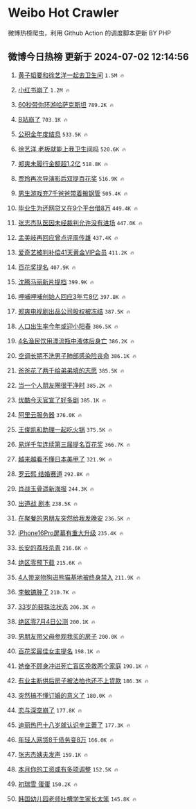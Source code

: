 # Weibo Hot Crawler 



微博热榜爬虫，利用 Github Action 的调度脚本更新 BY PHP 


## 微博今日热榜 更新于 2024-07-02 12:14:56 
1. [黄子韬要和徐艺洋一起去卫生间](https://s.weibo.com/weibo?q=%23%E9%BB%84%E5%AD%90%E9%9F%AC%E8%A6%81%E5%92%8C%E5%BE%90%E8%89%BA%E6%B4%8B%E4%B8%80%E8%B5%B7%E5%8E%BB%E5%8D%AB%E7%94%9F%E9%97%B4%23&t=31&band_rank=1&Refer=top) `1.5M 🔥` 

1. [小红书崩了](https://s.weibo.com/weibo?q=%E5%B0%8F%E7%BA%A2%E4%B9%A6%E5%B4%A9%E4%BA%86&t=31&band_rank=2&Refer=top) `1.2M 🔥` 

1. [60秒带你环游哈萨克斯坦](https://s.weibo.com/weibo?q=%2360%E7%A7%92%E5%B8%A6%E4%BD%A0%E7%8E%AF%E6%B8%B8%E5%93%88%E8%90%A8%E5%85%8B%E6%96%AF%E5%9D%A6%23&t=31&band_rank=3&Refer=top) `789.2K 🔥` 

1. [B站崩了](https://s.weibo.com/weibo?q=B%E7%AB%99%E5%B4%A9%E4%BA%86&t=31&band_rank=4&Refer=top) `703.1K 🔥` 

1. [公积金年度结息](https://s.weibo.com/weibo?q=%23%E5%85%AC%E7%A7%AF%E9%87%91%E5%B9%B4%E5%BA%A6%E7%BB%93%E6%81%AF%23&t=31&band_rank=5&Refer=top) `533.5K 🔥` 

1. [徐艺洋 老板就能上我卫生间吗](https://s.weibo.com/weibo?q=%E5%BE%90%E8%89%BA%E6%B4%8B%20%E8%80%81%E6%9D%BF%E5%B0%B1%E8%83%BD%E4%B8%8A%E6%88%91%E5%8D%AB%E7%94%9F%E9%97%B4%E5%90%97&t=31&band_rank=6&Refer=top) `520.6K 🔥` 

1. [郑爽未履行金额超1.2亿](https://s.weibo.com/weibo?q=%23%E9%83%91%E7%88%BD%E6%9C%AA%E5%B1%A5%E8%A1%8C%E9%87%91%E9%A2%9D%E8%B6%851.2%E4%BA%BF%23&t=31&band_rank=7&Refer=top) `518.8K 🔥` 

1. [贾玲再次导演影后双提百花奖](https://s.weibo.com/weibo?q=%23%E8%B4%BE%E7%8E%B2%E5%86%8D%E6%AC%A1%E5%AF%BC%E6%BC%94%E5%BD%B1%E5%90%8E%E5%8F%8C%E6%8F%90%E7%99%BE%E8%8A%B1%E5%A5%96%23&t=31&band_rank=8&Refer=top) `516.9K 🔥` 

1. [男生游戏充7千爸爸带着搬钢管](https://s.weibo.com/weibo?q=%23%E7%94%B7%E7%94%9F%E6%B8%B8%E6%88%8F%E5%85%857%E5%8D%83%E7%88%B8%E7%88%B8%E5%B8%A6%E7%9D%80%E6%90%AC%E9%92%A2%E7%AE%A1%23&t=31&band_rank=9&Refer=top) `505.4K 🔥` 

1. [毕业生为还网贷又在9个平台借8万](https://s.weibo.com/weibo?q=%23%E6%AF%95%E4%B8%9A%E7%94%9F%E4%B8%BA%E8%BF%98%E7%BD%91%E8%B4%B7%E5%8F%88%E5%9C%A89%E4%B8%AA%E5%B9%B3%E5%8F%B0%E5%80%9F8%E4%B8%87%23&t=31&band_rank=10&Refer=top) `449.4K 🔥` 

1. [张志杰队医因未经裁判允许没有进场](https://s.weibo.com/weibo?q=%23%E5%BC%A0%E5%BF%97%E6%9D%B0%E9%98%9F%E5%8C%BB%E5%9B%A0%E6%9C%AA%E7%BB%8F%E8%A3%81%E5%88%A4%E5%85%81%E8%AE%B8%E6%B2%A1%E6%9C%89%E8%BF%9B%E5%9C%BA%23&t=31&band_rank=11&Refer=top) `447.0K 🔥` 

1. [孟美岐再回应曾点评周传雄](https://s.weibo.com/weibo?q=%23%E5%AD%9F%E7%BE%8E%E5%B2%90%E5%86%8D%E5%9B%9E%E5%BA%94%E6%9B%BE%E7%82%B9%E8%AF%84%E5%91%A8%E4%BC%A0%E9%9B%84%23&t=31&band_rank=12&Refer=top) `437.4K 🔥` 

1. [爱奇艺被判补偿41天黄金VIP会员](https://s.weibo.com/weibo?q=%23%E7%88%B1%E5%A5%87%E8%89%BA%E8%A2%AB%E5%88%A4%E8%A1%A5%E5%81%BF41%E5%A4%A9%E9%BB%84%E9%87%91VIP%E4%BC%9A%E5%91%98%23&t=31&band_rank=13&Refer=top) `411.2K 🔥` 

1. [百花奖提名](https://s.weibo.com/weibo?q=%E7%99%BE%E8%8A%B1%E5%A5%96%E6%8F%90%E5%90%8D&t=31&band_rank=14&Refer=top) `407.9K 🔥` 

1. [沈腾马丽新片提档](https://s.weibo.com/weibo?q=%23%E6%B2%88%E8%85%BE%E9%A9%AC%E4%B8%BD%E6%96%B0%E7%89%87%E6%8F%90%E6%A1%A3%23&t=31&band_rank=15&Refer=top) `399.9K 🔥` 

1. [呷哺呷哺创始人回应3年亏8亿](https://s.weibo.com/weibo?q=%23%E5%91%B7%E5%93%BA%E5%91%B7%E5%93%BA%E5%88%9B%E5%A7%8B%E4%BA%BA%E5%9B%9E%E5%BA%943%E5%B9%B4%E4%BA%8F8%E4%BA%BF%23&t=31&band_rank=16&Refer=top) `397.8K 🔥` 

1. [郑爽电视剧出品公司股权被冻结](https://s.weibo.com/weibo?q=%23%E9%83%91%E7%88%BD%E7%94%B5%E8%A7%86%E5%89%A7%E5%87%BA%E5%93%81%E5%85%AC%E5%8F%B8%E8%82%A1%E6%9D%83%E8%A2%AB%E5%86%BB%E7%BB%93%23&t=31&band_rank=17&Refer=top) `387.5K 🔥` 

1. [人口出生率今年或迎小阳春](https://s.weibo.com/weibo?q=%23%E4%BA%BA%E5%8F%A3%E5%87%BA%E7%94%9F%E7%8E%87%E4%BB%8A%E5%B9%B4%E6%88%96%E8%BF%8E%E5%B0%8F%E9%98%B3%E6%98%A5%23&t=31&band_rank=18&Refer=top) `386.5K 🔥` 

1. [4名渔民饮用漂流瓶中液体后身亡](https://s.weibo.com/weibo?q=%234%E5%90%8D%E6%B8%94%E6%B0%91%E9%A5%AE%E7%94%A8%E6%BC%82%E6%B5%81%E7%93%B6%E4%B8%AD%E6%B6%B2%E4%BD%93%E5%90%8E%E8%BA%AB%E4%BA%A1%23&t=31&band_rank=19&Refer=top) `386.2K 🔥` 

1. [空调长期不洗男子肺部感染险丧命](https://s.weibo.com/weibo?q=%23%E7%A9%BA%E8%B0%83%E9%95%BF%E6%9C%9F%E4%B8%8D%E6%B4%97%E7%94%B7%E5%AD%90%E8%82%BA%E9%83%A8%E6%84%9F%E6%9F%93%E9%99%A9%E4%B8%A7%E5%91%BD%23&t=31&band_rank=20&Refer=top) `386.1K 🔥` 

1. [爸爸花了两千给弟弟填的志愿](https://s.weibo.com/weibo?q=%23%E7%88%B8%E7%88%B8%E8%8A%B1%E4%BA%86%E4%B8%A4%E5%8D%83%E7%BB%99%E5%BC%9F%E5%BC%9F%E5%A1%AB%E7%9A%84%E5%BF%97%E6%84%BF%23&t=31&band_rank=21&Refer=top) `385.5K 🔥` 

1. [当一个人朋友圈很干净时](https://s.weibo.com/weibo?q=%23%E5%BD%93%E4%B8%80%E4%B8%AA%E4%BA%BA%E6%9C%8B%E5%8F%8B%E5%9C%88%E5%BE%88%E5%B9%B2%E5%87%80%E6%97%B6%23&t=31&band_rank=22&Refer=top) `385.2K 🔥` 

1. [优酷今天官宣了好多剧](https://s.weibo.com/weibo?q=%23%E4%BC%98%E9%85%B7%E4%BB%8A%E5%A4%A9%E5%AE%98%E5%AE%A3%E4%BA%86%E5%A5%BD%E5%A4%9A%E5%89%A7%23&t=31&band_rank=23&Refer=top) `385.1K 🔥` 

1. [阿里云服务器](https://s.weibo.com/weibo?q=%E9%98%BF%E9%87%8C%E4%BA%91%E6%9C%8D%E5%8A%A1%E5%99%A8&t=31&band_rank=24&Refer=top) `376.0K 🔥` 

1. [王俊凯和助理一起吃火锅](https://s.weibo.com/weibo?q=%23%E7%8E%8B%E4%BF%8A%E5%87%AF%E5%92%8C%E5%8A%A9%E7%90%86%E4%B8%80%E8%B5%B7%E5%90%83%E7%81%AB%E9%94%85%23&t=31&band_rank=25&Refer=top) `375.5K 🔥` 

1. [易烊千玺连续第三届提名百花奖](https://s.weibo.com/weibo?q=%23%E6%98%93%E7%83%8A%E5%8D%83%E7%8E%BA%E8%BF%9E%E7%BB%AD%E7%AC%AC%E4%B8%89%E5%B1%8A%E6%8F%90%E5%90%8D%E7%99%BE%E8%8A%B1%E5%A5%96%23&t=31&band_rank=26&Refer=top) `366.7K 🔥` 

1. [越来越看不懂日本美甲了](https://s.weibo.com/weibo?q=%23%E8%B6%8A%E6%9D%A5%E8%B6%8A%E7%9C%8B%E4%B8%8D%E6%87%82%E6%97%A5%E6%9C%AC%E7%BE%8E%E7%94%B2%E4%BA%86%23&t=31&band_rank=27&Refer=top) `321.9K 🔥` 

1. [罗云熙 结婚赛道](https://s.weibo.com/weibo?q=%E7%BD%97%E4%BA%91%E7%86%99%20%E7%BB%93%E5%A9%9A%E8%B5%9B%E9%81%93&t=31&band_rank=28&Refer=top) `292.8K 🔥` 

1. [肖战玉骨遥新海报](https://s.weibo.com/weibo?q=%23%E8%82%96%E6%88%98%E7%8E%89%E9%AA%A8%E9%81%A5%E6%96%B0%E6%B5%B7%E6%8A%A5%23&t=31&band_rank=29&Refer=top) `244.3K 🔥` 

1. [出道战 剧本](https://s.weibo.com/weibo?q=%E5%87%BA%E9%81%93%E6%88%98%20%E5%89%A7%E6%9C%AC&t=31&band_rank=30&Refer=top) `238.5K 🔥` 

1. [在聚餐的男朋友突然给我发晚安](https://s.weibo.com/weibo?q=%23%E5%9C%A8%E8%81%9A%E9%A4%90%E7%9A%84%E7%94%B7%E6%9C%8B%E5%8F%8B%E7%AA%81%E7%84%B6%E7%BB%99%E6%88%91%E5%8F%91%E6%99%9A%E5%AE%89%23&t=31&band_rank=31&Refer=top) `236.5K 🔥` 

1. [iPhone16Pro屏幕有重大升级](https://s.weibo.com/weibo?q=%23iPhone16Pro%E5%B1%8F%E5%B9%95%E6%9C%89%E9%87%8D%E5%A4%A7%E5%8D%87%E7%BA%A7%23&t=31&band_rank=32&Refer=top) `235.4K 🔥` 

1. [长安的荔枝杀青](https://s.weibo.com/weibo?q=%23%E9%95%BF%E5%AE%89%E7%9A%84%E8%8D%94%E6%9E%9D%E6%9D%80%E9%9D%92%23&t=31&band_rank=33&Refer=top) `216.6K 🔥` 

1. [绝区零预下载](https://s.weibo.com/weibo?q=%23%E7%BB%9D%E5%8C%BA%E9%9B%B6%E9%A2%84%E4%B8%8B%E8%BD%BD%23&t=31&band_rank=34&Refer=top) `215.6K 🔥` 

1. [4人带宠物狗进熊猫基地被终身禁入](https://s.weibo.com/weibo?q=%234%E4%BA%BA%E5%B8%A6%E5%AE%A0%E7%89%A9%E7%8B%97%E8%BF%9B%E7%86%8A%E7%8C%AB%E5%9F%BA%E5%9C%B0%E8%A2%AB%E7%BB%88%E8%BA%AB%E7%A6%81%E5%85%A5%23&t=31&band_rank=35&Refer=top) `211.9K 🔥` 

1. [李敏镐肿了](https://s.weibo.com/weibo?q=%E6%9D%8E%E6%95%8F%E9%95%90%E8%82%BF%E4%BA%86&t=31&band_rank=36&Refer=top) `210.7K 🔥` 

1. [33岁的裴珠泫状态](https://s.weibo.com/weibo?q=%2333%E5%B2%81%E7%9A%84%E8%A3%B4%E7%8F%A0%E6%B3%AB%E7%8A%B6%E6%80%81%23&t=31&band_rank=37&Refer=top) `206.3K 🔥` 

1. [绝区零7月4日公测](https://s.weibo.com/weibo?q=%23%E7%BB%9D%E5%8C%BA%E9%9B%B67%E6%9C%884%E6%97%A5%E5%85%AC%E6%B5%8B%23&t=31&band_rank=38&Refer=top) `200.1K 🔥` 

1. [男朋友带父母参观我买的房子](https://s.weibo.com/weibo?q=%23%E7%94%B7%E6%9C%8B%E5%8F%8B%E5%B8%A6%E7%88%B6%E6%AF%8D%E5%8F%82%E8%A7%82%E6%88%91%E4%B9%B0%E7%9A%84%E6%88%BF%E5%AD%90%23&t=31&band_rank=39&Refer=top) `200.0K 🔥` 

1. [百花奖最佳女主提名](https://s.weibo.com/weibo?q=%23%E7%99%BE%E8%8A%B1%E5%A5%96%E6%9C%80%E4%BD%B3%E5%A5%B3%E4%B8%BB%E6%8F%90%E5%90%8D%23&t=31&band_rank=40&Refer=top) `198.1K 🔥` 

1. [她奋不顾身冲进死亡盲区挽救两个家庭](https://s.weibo.com/weibo?q=%23%E5%A5%B9%E5%A5%8B%E4%B8%8D%E9%A1%BE%E8%BA%AB%E5%86%B2%E8%BF%9B%E6%AD%BB%E4%BA%A1%E7%9B%B2%E5%8C%BA%E6%8C%BD%E6%95%91%E4%B8%A4%E4%B8%AA%E5%AE%B6%E5%BA%AD%23&t=31&band_rank=41&Refer=top) `190.1K 🔥` 

1. [有业主断供后房子被法拍也还不上贷款](https://s.weibo.com/weibo?q=%23%E6%9C%89%E4%B8%9A%E4%B8%BB%E6%96%AD%E4%BE%9B%E5%90%8E%E6%88%BF%E5%AD%90%E8%A2%AB%E6%B3%95%E6%8B%8D%E4%B9%9F%E8%BF%98%E4%B8%8D%E4%B8%8A%E8%B4%B7%E6%AC%BE%23&t=31&band_rank=42&Refer=top) `186.3K 🔥` 

1. [突然搞不懂订婚的意义了](https://s.weibo.com/weibo?q=%23%E7%AA%81%E7%84%B6%E6%90%9E%E4%B8%8D%E6%87%82%E8%AE%A2%E5%A9%9A%E7%9A%84%E6%84%8F%E4%B9%89%E4%BA%86%23&t=31&band_rank=43&Refer=top) `180.0K 🔥` 

1. [恋与深空崩了](https://s.weibo.com/weibo?q=%E6%81%8B%E4%B8%8E%E6%B7%B1%E7%A9%BA%E5%B4%A9%E4%BA%86&t=31&band_rank=44&Refer=top) `177.8K 🔥` 

1. [迪丽热巴十八岁就认识辛芷蕾了](https://s.weibo.com/weibo?q=%23%E8%BF%AA%E4%B8%BD%E7%83%AD%E5%B7%B4%E5%8D%81%E5%85%AB%E5%B2%81%E5%B0%B1%E8%AE%A4%E8%AF%86%E8%BE%9B%E8%8A%B7%E8%95%BE%E4%BA%86%23&t=31&band_rank=45&Refer=top) `177.3K 🔥` 

1. [年轻人网贷8千债务变8万](https://s.weibo.com/weibo?q=%23%E5%B9%B4%E8%BD%BB%E4%BA%BA%E7%BD%91%E8%B4%B78%E5%8D%83%E5%80%BA%E5%8A%A1%E5%8F%988%E4%B8%87%23&t=31&band_rank=46&Refer=top) `166.0K 🔥` 

1. [张志杰姨夫发声](https://s.weibo.com/weibo?q=%23%E5%BC%A0%E5%BF%97%E6%9D%B0%E5%A7%A8%E5%A4%AB%E5%8F%91%E5%A3%B0%23&t=31&band_rank=47&Refer=top) `159.1K 🔥` 

1. [本月你的工资或有多项调整](https://s.weibo.com/weibo?q=%23%E6%9C%AC%E6%9C%88%E4%BD%A0%E7%9A%84%E5%B7%A5%E8%B5%84%E6%88%96%E6%9C%89%E5%A4%9A%E9%A1%B9%E8%B0%83%E6%95%B4%23&t=31&band_rank=48&Refer=top) `152.5K 🔥` 

1. [初瑞雪 蛋蛋](https://s.weibo.com/weibo?q=%E5%88%9D%E7%91%9E%E9%9B%AA%20%E8%9B%8B%E8%9B%8B&t=31&band_rank=49&Refer=top) `150.2K 🔥` 

1. [韩国幼儿园老师吐槽学生家长太笨](https://s.weibo.com/weibo?q=%23%E9%9F%A9%E5%9B%BD%E5%B9%BC%E5%84%BF%E5%9B%AD%E8%80%81%E5%B8%88%E5%90%90%E6%A7%BD%E5%AD%A6%E7%94%9F%E5%AE%B6%E9%95%BF%E5%A4%AA%E7%AC%A8%23&t=31&band_rank=50&Refer=top) `145.8K 🔥` 

